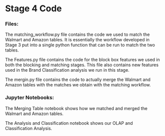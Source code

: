 # Stage 4 Code

### Files:

The matching_workflow.py file contains the code we used to match the Walmart and Amazon tables. It is essentially the workflow developed in Stage 3 put into a single python function that can be run to match the two tables.

The Features.py file contains the code for the block box features we used in both the blocking and matching stages. This file also contains new features used in the Brand Classification analysis we run in this stage.

The mergin.py file contains the code to actually merge the Walmart and Amazon tables with the matches we obtain with the matching workflow.

### Jupyter Notebooks:

The Merging Table notebook shows how we matched and merged the Walmart and Amazon tables.

The Analysis and Classification notebook shows our OLAP and Classification Analysis.
